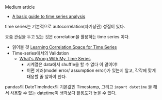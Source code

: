 Medium article
- [A basic guide to time series analysis](https://towardsdatascience.com/a-basic-guide-into-time-series-analysis-2ad1979c7438)


time series는 기본적으로 autocorrelation(자기상관) 성질이 있다. 

요즘 관심을 두고 있는 것은 correlation을 활용하는 time series 이다.
- 읽어볼 것 [Learning Correlation Space for Time Series](https://arxiv.org/abs/1802.03628)
- Time-series에서의 Validation
    - [What's Wrong With My Time Series](https://multithreaded.stitchfix.com/blog/2017/02/28/whats-wrong-with-my-time-series/)
        - 시계열은 data에서 shuffle을 할 수 없다 이 말이야! 
        - 어떤 에러(model error/ assumption error)가 있는지 알고, 각각에 맞게 대응할 줄 알아야 한다.


pandas의 DateTimeIndex의 기본값인 Timestamp, 그리고 
```import datetime``` 을 해서 사용할 수 있는 datetime이 생각보다 활용도가 높을 수 있다.
